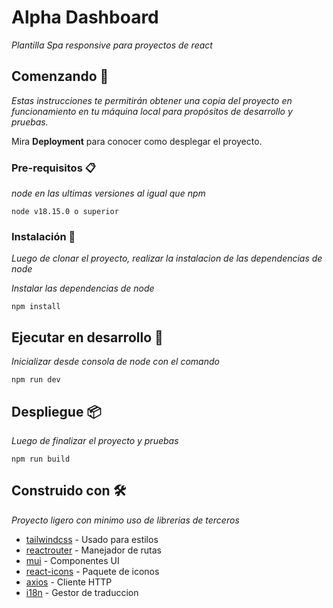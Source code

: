 # Alpha Dashboard

_Plantilla Spa responsive para proyectos de react_

## Comenzando 🚀

_Estas instrucciones te permitirán obtener una copia del proyecto en funcionamiento en tu máquina local para propósitos de desarrollo y pruebas._

Mira **Deployment** para conocer como desplegar el proyecto.

### Pre-requisitos 📋

_node en las ultimas versiones al igual que npm_

```
node v18.15.0 o superior
```

### Instalación 🔧

_Luego de clonar el proyecto, realizar la instalacion de las dependencias de node_

_Instalar las dependencias de node_

```
npm install
```

## Ejecutar en desarrollo 🚀

_Inicializar desde consola de node con el comando_

```
npm run dev
```

## Despliegue 📦

_Luego de finalizar el proyecto y pruebas_

```
npm run build
```

## Construido con 🛠️

_Proyecto ligero con minimo uso de librerias de terceros_

* [tailwindcss](https://tailwindcss.com/) - Usado para estilos
* [reactrouter](https://reactrouter.com//) - Manejador de rutas
* [mui](https://mui.com/) - Componentes UI
* [react-icons](https://react-icons.github.io/react-icons/) - Paquete de iconos
* [axios](https://axios-http.com/) - Cliente HTTP
* [i18n](https://react.i18next.com/) - Gestor de traduccion
